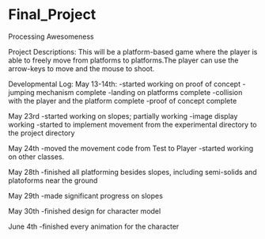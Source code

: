 # Final_Project
Processing Awesomeness

Project Descriptions:
This will be a platform-based game where the player is able to freely move from platforms to platforms.The player can use the arrow-keys to move and the mouse to shoot. 

Developmental Log:
May 13-14th: 
  -started working on proof of concept
  -jumping mechanism complete
  -landing on platforms complete
  -collision with the player and the platform complete
  -proof of concept complete

May 23rd
  -started working on slopes; partially working
  -image display working
  -started to implement movement from the experimental directory to the project directory

May 24th
  -moved the movement code from Test to Player
  -started working on other classes.

May 28th
  -finished all platforming besides slopes, including semi-solids and platoforms near the ground

May 29th
  -made significant progress on slopes

May 30th
  -finished design for character model

June 4th
  -finished every animation for the character
